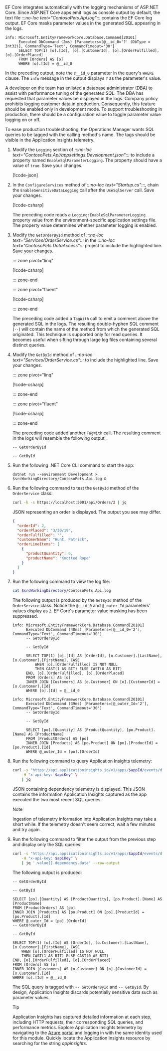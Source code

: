 EF Core integrates automatically with the logging mechanisms of ASP.NET Core. Since ASP.NET Core apps emit logs as console output by default, the text file *:::no-loc text="ContosoPets.Api.log":::* contains the EF Core log output. EF Core masks parameter values in the generated SQL appearing in the logs.

```console
info: Microsoft.EntityFrameworkCore.Database.Command[20101]
      Executed DbCommand (2ms) [Parameters=[@__id_0='?' (DbType = Int32)], CommandType='Text', CommandTimeout='30']
      SELECT TOP(1) [o].[Id], [o].[CustomerId], [o].[OrderFulfilled], [o].[OrderPlaced]
      FROM [Orders] AS [o]
      WHERE [o].[Id] = @__id_0
```

In the preceding output, note the `@__id_0` parameter in the query's `WHERE` clause. The `info` message in the output displays `?` as the parameter's value.

A developer on the team has enlisted a database administrator (DBA) to assist with performance tuning of the generated SQL. The DBA has requested that parameter values be displayed in the logs. Company policy prohibits logging customer data in production. Consequently, this feature should be enabled only in development mode. To support troubleshooting in production, there should be a configuration value to toggle parameter value logging on or off.

To ease production troubleshooting, the Operations Manager wants SQL queries to be tagged with the calling method's name. The tags should be visible in the Application Insights telemetry.

1. Modify the `Logging` section of *:::no-loc text="ContosoPets.Api/appsettings.Development.json":::* to include a property named `EnableSqlParameterLogging`. The property should have a value of `true`. Save your changes.

    [!code-json[](../code/7-appsettings.Development.json?range=2-9&highlight=2)]

1. In the `ConfigureServices` method of *:::no-loc text="Startup.cs":::*, chain the `EnableSensitiveDataLogging` call after the `UseSqlServer` call. Save your changes.

    [!code-csharp[](../code/7-enable-sensitive-logging.cs?highlight=3)]

    The preceding code reads a `Logging:EnableSqlParameterLogging` property value from the environment-specific application settings file. The property value determines whether parameter logging is enabled.

1. Modify the `GetOrderById` method of *:::no-loc text="Services/OrderService.cs":::* in the *:::no-loc text="ContosoPets.DataAccess":::* project to include the highlighted line. Save your changes.

    ::: zone pivot="linq"

    [!code-csharp[](../code/7-getorderbyid-linq.cs?highlight=3)]

    ::: zone-end

    ::: zone pivot="fluent"

    [!code-csharp[](../code/7-getorderbyid-fluent.cs?highlight=3)]

    ::: zone-end

    The preceding code added a `TagWith` call to emit a comment above the generated SQL in the logs. The resulting double-hyphen SQL comment (`--`) will contain the name of the method from which the generated SQL originated. This technique is supported only for read queries. It becomes useful when sifting through large log files containing several distinct queries.

1. Modify the `GetById` method of *:::no-loc text="Services/OrderService.cs":::* to include the highlighted line. Save your changes.

    ::: zone pivot="linq"

    [!code-csharp[](../code/7-getbyid-linq.cs?highlight=19)]

    ::: zone-end

    ::: zone pivot="fluent"

    [!code-csharp[](../code/7-getbyid-fluent.cs?highlight=17)]

    ::: zone-end

    The preceding code added another `TagWith` call. The resulting comment in the logs will resemble the following output:

    ```console
    -- GetOrderById

    -- GetById
    ```

1. Run the following .NET Core CLI command to start the app:

    ```dotnetcli
    dotnet run --environment Development > $srcWorkingDirectory/ContosoPets.Api.log &
    ```

1. Run the following command to test the `GetById` method of the `OrderService` class:

    ```bash
    curl -k -s https://localhost:5001/api/Orders/2 | jq
    ```

    JSON representing an order is displayed. The output you see may differ.

    ```json
    {
      "orderId": 2,
      "orderPlaced": "3/30/19",
      "orderFulfilled": "",
      "customerName": "Hunt, Patrick",
      "orderLineItems": [
        {
          "productQuantity": 6,
          "productName": "Knotted Rope"
        }
      ]
    }
    ```

1. Run the following command to view the log file:

    ```bash
    cat $srcWorkingDirectory/ContosoPets.Api.log
    ```

    The following output is produced by the `GetById` method of the `OrderService` class. Notice the `@__id_0` and `@_outer_Id` parameters' values display as `2`. EF Core's parameter value masking has been suppressed.

    ```console
    info: Microsoft.EntityFrameworkCore.Database.Command[20101]
          Executed DbCommand (48ms) [Parameters=[@__id_0='2'], CommandType='Text', CommandTimeout='30']
          -- GetOrderById

          -- GetById

          SELECT TOP(1) [o].[Id] AS [OrderId], [o.Customer].[LastName], [o.Customer].[FirstName], CASE
              WHEN [o].[OrderFulfilled] IS NOT NULL
              THEN CAST(1 AS BIT) ELSE CAST(0 AS BIT)
          END, [o].[OrderFulfilled], [o].[OrderPlaced]
          FROM [Orders] AS [o]
          INNER JOIN [Customers] AS [o.Customer] ON [o].[CustomerId] = [o.Customer].[Id]
          WHERE [o].[Id] = @__id_0

    info: Microsoft.EntityFrameworkCore.Database.Command[20101]
          Executed DbCommand (39ms) [Parameters=[@_outer_Id='2'], CommandType='Text', CommandTimeout='30']
          -- GetOrderById

          -- GetById

          SELECT [po].[Quantity] AS [ProductQuantity], [po.Product].[Name] AS [ProductName]
          FROM [ProductOrders] AS [po]
          INNER JOIN [Products] AS [po.Product] ON [po].[ProductId] = [po.Product].[Id]
          WHERE @_outer_Id = [po].[OrderId]
    ```

1. Run the following command to query Application Insights telemetry:

    ```bash
    curl -s "https://api.applicationinsights.io/v1/apps/$appId/events/dependencies?\$orderby=timestamp+desc&\$top=2" \
        -H "x-api-key: $apiKey" \
        | jq
    ```

    JSON containing dependency telemetry is displayed. This JSON contains the information Application Insights captured as the app executed the two most recent SQL queries.

    > [!NOTE]
    > Ingestion of telemetry information into Application Insights may take a short while. If the telemetry doesn't seem correct, wait a few minutes and try again.

1. Run the following command to filter the output from the previous step and display only the SQL queries:

    ```bash
    curl -s "https://api.applicationinsights.io/v1/apps/$appId/events/dependencies?\$orderby=timestamp+desc&\$top=2" \
        -H "x-api-key: $apiKey" \
        | jq '.value[].dependency.data' --raw-output
    ```

    The following output is produced:

    ```console
    -- GetOrderById

    -- GetById

    SELECT [po].[Quantity] AS [ProductQuantity], [po.Product].[Name] AS [ProductName]
    FROM [ProductOrders] AS [po]
    INNER JOIN [Products] AS [po.Product] ON [po].[ProductId] = [po.Product].[Id]
    WHERE @_outer_Id = [po].[OrderId]
    -- GetOrderById

    -- GetById

    SELECT TOP(1) [o].[Id] AS [OrderId], [o.Customer].[LastName], [o.Customer].[FirstName], CASE
        WHEN [o].[OrderFulfilled] IS NOT NULL
        THEN CAST(1 AS BIT) ELSE CAST(0 AS BIT)
    END, [o].[OrderFulfilled], [o].[OrderPlaced]
    FROM [Orders] AS [o]
    INNER JOIN [Customers] AS [o.Customer] ON [o].[CustomerId] = [o.Customer].[Id]
    WHERE [o].[Id] = @__id_0
    ```

    The SQL query is tagged with `-- GetOrderById` and `-- GetById`. By design, Application Insights discards potentially sensitive data such as parameter values.

    > [!TIP]
    > Application Insights has captured detailed information at each step, including HTTP requests, their corresponding SQL queries, and performance metrics. Explore Application Insights telemetry by navigating to the [Azure portal](https://portal.azure.com/learn.docs.microsoft.com?azure-portal=true) and logging in with the same identity used for this module. Quickly locate the Application Insights resource by searching for the string *appinsights*.
